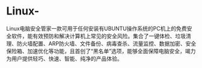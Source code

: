 # Linux-
Linux电脑安全管家一款可用于任何安装有UBUNTU操作系统的PC机上的免费安全软件，能有效预防和解决计算机上常见的安全风险。集合了一键体检、垃圾清理、防火墙配置、ARP防火墙、文件备份、病毒查杀、流量监控、数据加密、安全保险箱、加速优化等功能，且首创了“黑名单”选项，能够全面保障电脑安全，竭力为用户提供轻巧、快速、智能、纯净的产品体验。
